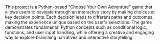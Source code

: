 This project is a Python-based "Choose Your Own Adventure" game that allows users to navigate through an interactive story by making choices at key decision points. Each decision leads to different paths and outcomes, making the experience unique based on the user's selections. The game demonstrates fundamental Python concepts such as conditional logic, functions, and user input handling, while offering a creative and engaging way to explore branching narratives and interactive storytelling.
